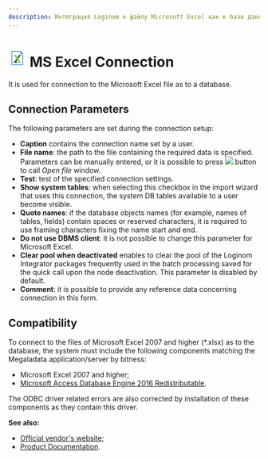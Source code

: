 ```yaml
---
description: Интеграция Loginom к файлу Microsoft Excel как к базе данных . Параметры подключения. Совместимость.
---
```

# ![ ](./../../../images/icons/common/data-sources/file-excel_default.svg) MS Excel Connection

It is used for connection to the Microsoft Excel file as to a database.

## Connection Parameters

The following parameters are set during the connection setup:

* **Caption** contains the connection name set by a user.
* **File name**: the path to the file containing the required data is specified. Parameters can be manually entered, or it is possible to press ![ ](./../../../images/extjs-theme/form/open-trigger/open-trigger_default.svg) button to call *Open file* window.
* **Test**: test of the specified connection settings.
* **Show system tables**: when selecting this checkbox in the import wizard that uses this connection, the system DB tables available to a user become visible.
* **Quote names**: if the database objects names (for example, names of tables, fields) contain spaces or reserved characters, it is required to use framing characters fixing the name start and end.
* **Do not use DBMS client**: it is not possible to change this parameter for Microsoft Excel.
* **Clear pool when deactivated** enables to clear the pool of the Loginom Integrator packages frequently used in the batch processing saved for the quick call upon the node deactivation. This parameter is disabled by default.
* **Comment**: it is possible to provide any reference data concerning connection in this form.

## Compatibility

To connect to the files of Microsoft Excel 2007 and higher (*.xlsx) as to the database, the system must include the following components matching the Megaladata application/server by bitness:
* Microsoft Excel 2007 and higher;
* [Microsoft Access Database Engine 2016 Redistributable](https://www.microsoft.com/en-us/download/details.aspx?id=54920).

The ODBC driver related errors are also corrected by installation of these components as they contain this driver.

**See also:**

* [Official vendor's website](https://www.microsoft.com/ru-ru);
* [Product Documentation](https://docs.microsoft.com/ru-ru/).
